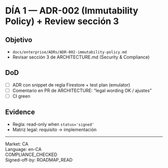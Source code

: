 # DÍA 1 — ADR-002 (Immutability Policy) + Review sección 3

## Objetivo
- `docs/enterprise/ADRs/ADR-002-immutability-policy.md`
- Revisar sección 3 de ARCHITECTURE.md (Security & Compliance)

## DoD
- [ ] ADR con snippet de regla Firestore + test plan (emulator)
- [ ] Comentario en PR de ARCHITECTURE: “legal wording OK / ajustes”
- [ ] CI green

## Evidence
- Regla: read-only when `status='signed'`
- Matriz legal: requisito → implementación

---
Market: CA  
Language: en-CA  
COMPLIANCE_CHECKED  
Signed-off-by: ROADMAP_READ
